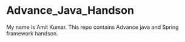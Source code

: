 # Advance_Java_Handson
My name is Amit Kumar. This repo contains Advance java and Spring framework handson.
